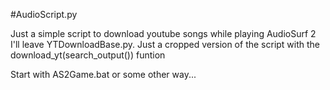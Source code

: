 #AudioScript.py

Just a simple script to download youtube songs while playing AudioSurf 2
I'll leave YTDownloadBase.py. Just a cropped version of the script with the download_yt(search_output()) funtion

Start with AS2Game.bat or some other way...
